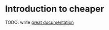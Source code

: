 # Introduction to cheaper

TODO: write [great documentation](http://jacobian.org/writing/great-documentation/what-to-write/)
